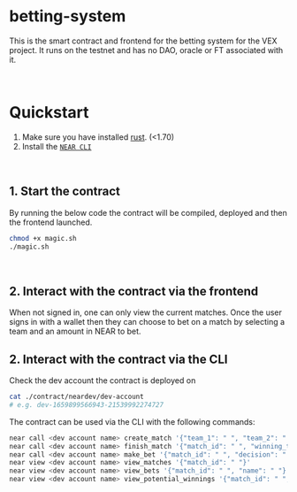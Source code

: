 # betting-system
This is the smart contract and frontend for the betting system for the VEX project. It runs on the testnet and has no DAO, oracle or FT associated with it.

<br />

# Quickstart

1. Make sure you have installed [rust](https://rust.org/). (<1.70)
2. Install the [`NEAR CLI`](https://github.com/near/near-cli#setup)

<br />

## 1. Start the contract
By running the below code the contract will be compiled, deployed and then the frontend launched.

```bash
chmod +x magic.sh
./magic.sh
```

<br />

## 2. Interact with the contract via the frontend
When not signed in, one can only view the current matches. Once the user signs in with a wallet then they can choose to bet on a match by selecting a team and an amount in NEAR to bet.

## 2. Interact with the contract via the CLI 

Check the dev account the contract is deployed on
```bash
cat ./contract/neardev/dev-account
# e.g. dev-1659899566943-21539992274727
```

The contract can be used via the CLI with the following commands: 

```bash
near call <dev account name> create_match '{"team_1": " ", "team_2": " ", "in_odds_1": " ", "in_odds_2": " ", "date": " "}' --accountId <dev account name>
near call <dev account name> finish_match '{"match_id": " ", "winning_team": " "}' --accountId <dev account name>
near call <dev account name> make_bet '{"match_id": " ", "decision": " "}' --amount 2 --accountId <your account name>
near view <dev account name> view_matches '{"match_id": " "}'
near view <dev account name> view_bets '{"match_id": " ", "name": " "}'
near view <dev account name> view_potential_winnings '{"match_id": " ", "team": " ", "bet_amount": " "}'
```

<br />
